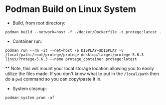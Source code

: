 # Podman Build on Linux System
- Build, from root directory:
```
podman build --network=host -f ./docker/Dockerfile -t protege:latest .
```

- Container run:
```
podman run --rm -it --net=host -e DISPLAY=$DISPLAY -v /local/path:/root/protege/protege-desktop/target/protege-5.6.3-linux/Protege-5.6.3 --name protege_container protege:latest
```
** Note, this will mount your local storage location allowing you to easily utilize the files made. If you don't know what to put in the `/local/path` then do a `pwd` command so you can copy/paste it in.

- System cleanup:
```
podman system prun -af
```
